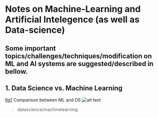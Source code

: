 # Notes on Machine-Learning and Artificial Intelegence (as well as Data-science)

## **Some important topics/challenges/techniques/modification on ML and AI systems are suggested/described in bellow.**


## 1. Data Science vs. Machine Learning 


[fig1](https://www.guru99.com)
Comparison between ML and DS ![alt text](fig1.png)


> datascience/machinelearning
